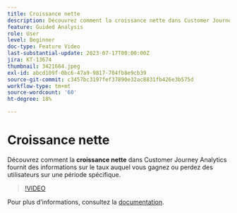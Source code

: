 ```yaml
---
title: Croissance nette
description: Découvrez comment la croissance nette dans Customer Journey Analytics fournit des informations sur le taux auquel vous gagnez ou perdez des utilisateurs sur une période spécifique.
feature: Guided Analysis
role: User
level: Beginner
doc-type: Feature Video
last-substantial-update: 2023-07-17T00:00:00Z
jira: KT-13674
thumbnail: 3421664.jpeg
exl-id: abcd109f-0bc6-47a9-9817-704fb8e9cb39
source-git-commit: c3457bc3197fef37890e32ac8831fb426e3b575d
workflow-type: tm+mt
source-wordcount: '60'
ht-degree: 18%

---
```


# Croissance nette

Découvrez comment la **croissance nette** dans Customer Journey Analytics fournit des informations sur le taux auquel vous gagnez ou perdez des utilisateurs sur une période spécifique.

>[!VIDEO](https://video.tv.adobe.com/v/3421664/?learn=on)

Pour plus dʼinformations, consultez la [documentation](https://experienceleague.adobe.com/docs/analytics-platform/using/guided-analysis/user-growth/net-growth.html).
